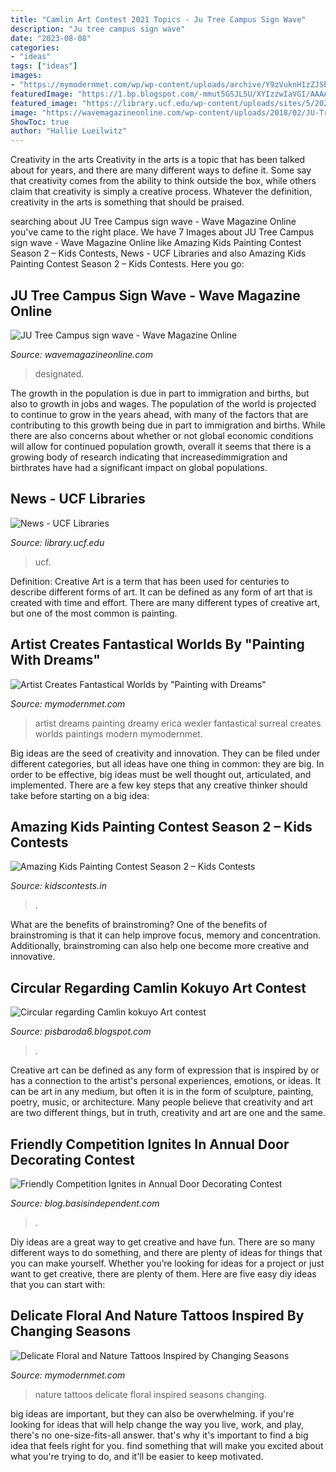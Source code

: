 ```yaml
---
title: "Camlin Art Contest 2021 Topics - Ju Tree Campus Sign Wave"
description: "Ju tree campus sign wave"
date: "2023-08-08"
categories:
- "ideas"
tags: ["ideas"]
images:
- "https://mymodernmet.com/wp/wp-content/uploads/archive/Y9zVuknH1zZJSbwkMoA3_Wexler1.jpeg"
featuredImage: "https://1.bp.blogspot.com/-mmut5GSJL5U/XYIzzwIaVGI/AAAAAAAAhYo/mpVKEV74Sk4TWemtp6sVtESSKecXUSBoACLcBGAsYHQ/s1600/IMG-20190918-WA0004.jpg"
featured_image: "https://library.ucf.edu/wp-content/uploads/sites/5/2021/08/fb-banner-768x316.png"
image: "https://wavemagazineonline.com/wp-content/uploads/2018/02/JU-Tree-Campus-sign-wave.jpg"
ShowToc: true
author: "Hallie Lueilwitz"
---
```



Creativity in the arts
Creativity in the arts is a topic that has been talked about for years, and there are many different ways to define it. Some say that creativity comes from the ability to think outside the box, while others claim that creativity is simply a creative process. Whatever the definition, creativity in the arts is something that should be praised.

	

		
searching about JU Tree Campus sign wave - Wave Magazine Online you've came to the right place. We have 7 Images about JU Tree Campus sign wave - Wave Magazine Online like Amazing Kids Painting Contest Season 2 – Kids Contests, News - UCF Libraries and also Amazing Kids Painting Contest Season 2 – Kids Contests. Here you go:
		
    
## JU Tree Campus Sign Wave - Wave Magazine Online

<img loading=lazy src="https://wavemagazineonline.com/wp-content/uploads/2018/02/JU-Tree-Campus-sign-wave.jpg" onerror="this.onerror=null;this.src='https://tse2.mm.bing.net/th?id=OIP.qTRtt-P_cEnhTtLLg_g8zgHaE9&amp;pid=15.1';" alt="JU Tree Campus sign wave - Wave Magazine Online">

_Source: wavemagazineonline.com_

>designated. 

	

The growth in the population is due in part to immigration and births, but also to growth in jobs and wages.
The population of the world is projected to continue to grow in the years ahead, with many of the factors that are contributing to this growth being due in part to immigration and births. While there are also concerns about whether or not global economic conditions will allow for continued population growth, overall it seems that there is a growing body of research indicating that increasedimmigration and birthrates have had a significant impact on global populations.

    
## News - UCF Libraries

<img loading=lazy src="https://library.ucf.edu/wp-content/uploads/sites/5/2021/08/fb-banner-768x316.png" onerror="this.onerror=null;this.src='https://tse4.mm.bing.net/th?id=OIP.qYAea2qxLXbDUJWGV1gkVAHaDD&amp;pid=15.1';" alt="News - UCF Libraries">

_Source: library.ucf.edu_

>ucf. 

	

Definition:
Creative Art is a term that has been used for centuries to describe different forms of art. It can be defined as any form of art that is created with time and effort. There are many different types of creative art, but one of the most common is painting.

    
## Artist Creates Fantastical Worlds By &quot;Painting With Dreams&quot;

<img loading=lazy src="https://mymodernmet.com/wp/wp-content/uploads/archive/Y9zVuknH1zZJSbwkMoA3_Wexler1.jpeg" onerror="this.onerror=null;this.src='https://tse4.mm.bing.net/th?id=OIP.iD5i1WKnqtjga7MW4CtFKwHaHa&amp;pid=15.1';" alt="Artist Creates Fantastical Worlds by &quot;Painting with Dreams&quot;">

_Source: mymodernmet.com_

>artist dreams painting dreamy erica wexler fantastical surreal creates worlds paintings modern mymodernmet. 

	

Big ideas are the seed of creativity and innovation. They can be filed under different categories, but all ideas have one thing in common: they are big. In order to be effective, big ideas must be well thought out, articulated, and implemented. There are a few key steps that any creative thinker should take before starting on a big idea: 

    
## Amazing Kids Painting Contest Season 2 – Kids Contests

<img loading=lazy src="http://kidscontests.in/wp-content/uploads/amazingkids-painting-contest.jpg" onerror="this.onerror=null;this.src='https://tse3.mm.bing.net/th?id=OIP.uvlwKP_R0tOEPUHwdrf_EgHaLH&amp;pid=15.1';" alt="Amazing Kids Painting Contest Season 2 – Kids Contests">

_Source: kidscontests.in_

>. 

	

What are the benefits of brainstroming?
One of the benefits of brainstroming is that it can help improve focus, memory and concentration. Additionally, brainstroming can also help one become more creative and innovative.

    
## Circular Regarding Camlin Kokuyo Art Contest

<img loading=lazy src="https://1.bp.blogspot.com/-mmut5GSJL5U/XYIzzwIaVGI/AAAAAAAAhYo/mpVKEV74Sk4TWemtp6sVtESSKecXUSBoACLcBGAsYHQ/s1600/IMG-20190918-WA0004.jpg" onerror="this.onerror=null;this.src='https://tse3.mm.bing.net/th?id=OIP.SP6I6CEtE18nG--jiM47hQHaFj&amp;pid=15.1';" alt="Circular regarding Camlin kokuyo Art contest">

_Source: pisbaroda6.blogspot.com_

>. 

	

Creative art can be defined as any form of expression that is inspired by or has a connection to the artist's personal experiences, emotions, or ideas. It can be art in any medium, but often it is in the form of sculpture, painting, poetry, music, or architecture. Many people believe that creativity and art are two different things, but in truth, creativity and art are one and the same.

    
## Friendly Competition Ignites In Annual Door Decorating Contest

<img loading=lazy src="https://blog.basisindependent.com/hs-fs/hubfs/McLean_uploads/2018-19/Blog/Door 4.jpg?width=600&amp;name=Door 4.jpg" onerror="this.onerror=null;this.src='https://tse2.mm.bing.net/th?id=OIP.BSTsFm_nm5JdEyurL4RJXgHaOp&amp;pid=15.1';" alt="Friendly Competition Ignites in Annual Door Decorating Contest">

_Source: blog.basisindependent.com_

>. 

	

Diy ideas are a great way to get creative and have fun. There are so many different ways to do something, and there are plenty of ideas for things that you can make yourself. Whether you’re looking for ideas for a project or just want to get creative, there are plenty of them. Here are five easy diy ideas that you can start with: 

    
## Delicate Floral And Nature Tattoos Inspired By Changing Seasons

<img loading=lazy src="https://mymodernmet.com/wp/wp-content/uploads/archive/xlCqtszZjFjt8pgIqUvm_PisSaroNatureTattoo6.jpg" onerror="this.onerror=null;this.src='https://tse2.mm.bing.net/th?id=OIP.qAWBbEoBa4av8zD58ag8RAHaHa&amp;pid=15.1';" alt="Delicate Floral and Nature Tattoos Inspired by Changing Seasons">

_Source: mymodernmet.com_

>nature tattoos delicate floral inspired seasons changing. 

	

big ideas are important, but they can also be overwhelming. if you're looking for ideas that will help change the way you live, work, and play, there's no one-size-fits-all answer. that's why it's important to find a big idea that feels right for you. find something that will make you excited about what you're trying to do, and it'll be easier to keep motivated.

